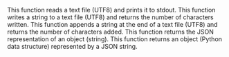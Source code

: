 This function reads a text file (UTF8) and prints it to stdout.
This function  writes a string to a text file (UTF8) and returns the number of characters written.
This function  appends a string at the end of a text file (UTF8) and returns the number of characters added.
This function returns the JSON representation of an object (string).
This function returns an object (Python data structure) represented by a JSON string.

